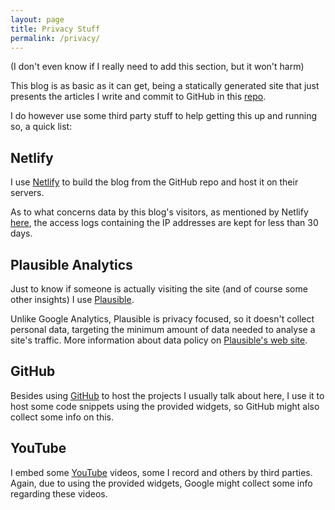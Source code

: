```yaml
---
layout: page
title: Privacy Stuff
permalink: /privacy/
---
```

(I don't even know if I really need to add this section, but it won't harm)

This blog is as basic as it can get, being a statically generated site that just presents the articles I write and commit to GitHub in this [repo](https://github.com/CodingMilitia/Blog).

I do however use some third party stuff to help getting this up and running so, a quick list:

## Netlify
I use [Netlify](https://www.netlify.com/) to build the blog from the GitHub repo and host it on their servers.

As to what concerns data by this blog's visitors, as mentioned by Netlify [here](https://www.netlify.com/gdpr/), the access logs containing the IP addresses are kept for less than 30 days.

## Plausible Analytics
Just to know if someone is actually visiting the site (and of course some other insights) I use [Plausible](https://plausible.io/).

Unlike Google Analytics, Plausible is privacy focused, so it doesn't collect personal data, targeting the minimum amount of data needed to analyse a site's traffic. More information about data policy on [Plausible's web site](https://plausible.io/data-policy).

## GitHub
Besides using [GitHub](https://github.com) to host the projects I usually talk about here, I use it to host some code snippets using the provided widgets, so GitHub might also collect some info on this.

## YouTube
I embed some [YouTube](https://youtube.com) videos, some I record and others by third parties. Again, due to using the provided widgets, Google might collect some info regarding these videos.

